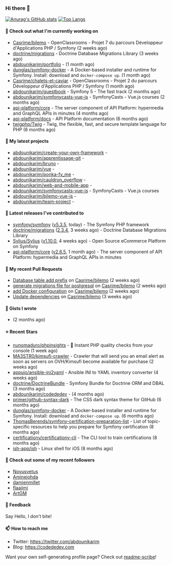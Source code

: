 ### Hi there 👋

[![Anurag's GitHub stats](https://github-readme-stats.vercel.app/api?username=abdounikarim&show_icons=true&theme=tokyonight&count_private=true)](https://github.com/anuraghazra/github-readme-stats)
[![Top Langs](https://github-readme-stats.vercel.app/api/top-langs/?username=abdounikarim&langs_count=8&layout=compact&theme=tokyonight)](https://github.com/anuraghazra/github-readme-stats)

#### 👷 Check out what I'm currently working on

- [Casrime/bilemo](https://github.com/Casrime/bilemo) - OpenClassrooms - Projet 7 du parcours Développeur d&#39;Applications PHP / Symfony (2 weeks ago)
- [doctrine/migrations](https://github.com/doctrine/migrations) - Doctrine Database Migrations Library (3 weeks ago)
- [abdounikarim/portfolio](https://github.com/abdounikarim/portfolio) -  (1 month ago)
- [dunglas/symfony-docker](https://github.com/dunglas/symfony-docker) - A Docker-based installer and runtime for Symfony. Install: download and `docker-compose up`. (1 month ago)
- [Casrime/chalets-et-caviar](https://github.com/Casrime/chalets-et-caviar) - OpenClassrooms - Projet 2 du parcours Développeur d&#39;Applications PHP / Symfony (1 month ago)
- [abdounikarim/guestbook](https://github.com/abdounikarim/guestbook) - Symfony 5 - The fast track (2 months ago)
- [abdounikarim/symfonycasts-vue-js](https://github.com/abdounikarim/symfonycasts-vue-js) - SymfonyCasts - Vue.js courses (2 months ago)
- [api-platform/core](https://github.com/api-platform/core) - The server component of API Platform: hypermedia and GraphQL APIs in minutes (4 months ago)
- [api-platform/docs](https://github.com/api-platform/docs) - API Platform documentation (6 months ago)
- [twigphp/Twig](https://github.com/twigphp/Twig) - Twig, the flexible, fast, and secure template language for PHP (6 months ago)

#### 🌱 My latest projects

- [abdounikarim/create-your-own-framework](https://github.com/abdounikarim/create-your-own-framework) - 
- [abdounikarim/apprentissage-git](https://github.com/abdounikarim/apprentissage-git) - 
- [abdounikarim/bruno](https://github.com/abdounikarim/bruno) - 
- [abdounikarim/vue](https://github.com/abdounikarim/vue) - 
- [abdounikarim/ponka-fy_me](https://github.com/abdounikarim/ponka-fy_me) - 
- [abdounikarim/cauldron_overflow](https://github.com/abdounikarim/cauldron_overflow) - 
- [abdounikarim/web-and-mobile-app](https://github.com/abdounikarim/web-and-mobile-app) - 
- [abdounikarim/symfonycasts-vue-js](https://github.com/abdounikarim/symfonycasts-vue-js) - SymfonyCasts - Vue.js courses
- [abdounikarim/bilemo-vue-js](https://github.com/abdounikarim/bilemo-vue-js) - 
- [abdounikarim/team-project](https://github.com/abdounikarim/team-project) - 

#### 🔭 Latest releases I've contributed to

- [symfony/symfony](https://github.com/symfony/symfony) ([v5.3.5](https://github.com/symfony/symfony/releases/tag/v5.3.5), today) - The Symfony PHP framework
- [doctrine/migrations](https://github.com/doctrine/migrations) ([2.3.4](https://github.com/doctrine/migrations/releases/tag/2.3.4), 3 weeks ago) - Doctrine Database Migrations Library
- [Sylius/Sylius](https://github.com/Sylius/Sylius) ([v1.10.0](https://github.com/Sylius/Sylius/releases/tag/v1.10.0), 4 weeks ago) - Open Source eCommerce Platform on Symfony
- [api-platform/core](https://github.com/api-platform/core) ([v2.6.5](https://github.com/api-platform/core/releases/tag/v2.6.5), 1 month ago) - The server component of API Platform: hypermedia and GraphQL APIs in minutes

#### 🔨 My recent Pull Requests

- [Database table add prefix](https://github.com/Casrime/bilemo/pull/25) on [Casrime/bilemo](https://github.com/Casrime/bilemo) (2 weeks ago)
- [generate migrations file for postgresql](https://github.com/Casrime/bilemo/pull/23) on [Casrime/bilemo](https://github.com/Casrime/bilemo) (2 weeks ago)
- [add Docker configuration](https://github.com/Casrime/bilemo/pull/22) on [Casrime/bilemo](https://github.com/Casrime/bilemo) (2 weeks ago)
- [Update dependencies](https://github.com/Casrime/bilemo/pull/20) on [Casrime/bilemo](https://github.com/Casrime/bilemo) (3 weeks ago)

#### 📓 Gists I wrote

- [](https://gist.github.com/b237278802559acb0bcf1e2516ba718e) (2 months ago)

#### ⭐ Recent Stars

- [nunomaduro/phpinsights](https://github.com/nunomaduro/phpinsights) - 🔰 Instant PHP quality checks from your console (1 week ago)
- [MA3STR0/kimsufi-crawler](https://github.com/MA3STR0/kimsufi-crawler) - Crawler that will send you an email alert as soon as servers on OVH/Kimsufi become available for purchase (2 weeks ago)
- [appuio/ansible-ini2yaml](https://github.com/appuio/ansible-ini2yaml) - Ansible INI to YAML inventory converter (4 weeks ago)
- [doctrine/DoctrineBundle](https://github.com/doctrine/DoctrineBundle) - Symfony Bundle for Doctrine ORM and DBAL (3 months ago)
- [abdounikarim/codededev](https://github.com/abdounikarim/codededev) -  (4 months ago)
- [primer/github-syntax-dark](https://github.com/primer/github-syntax-dark) - The CSS dark syntax theme for GitHub (6 months ago)
- [dunglas/symfony-docker](https://github.com/dunglas/symfony-docker) - A Docker-based installer and runtime for Symfony. Install: download and `docker-compose up`. (6 months ago)
- [ThomasBerends/symfony-certification-preparation-list](https://github.com/ThomasBerends/symfony-certification-preparation-list) - List of topic-specific resources to help you prepare for Symfony certification (8 months ago)
- [certificationy/certificationy-cli](https://github.com/certificationy/certificationy-cli) - The CLI tool to train certifications (8 months ago)
- [ish-app/ish](https://github.com/ish-app/ish) - Linux shell for iOS (8 months ago)

#### 👯 Check out some of my recent followers

- [Novusvetus](https://github.com/Novusvetus)
- [Aminejohda](https://github.com/Aminejohda)
- [damienmillet](https://github.com/damienmillet)
- [flaajimi](https://github.com/flaajimi)
- [ArtGM](https://github.com/ArtGM)

#### 💬 Feedback

Say Hello, I don't bite!

#### 📫 How to reach me

- Twitter: https://twitter.com/abdounikarim
- Blog: https://codededev.com

Want your own self-generating profile page? Check out [readme-scribe](https://github.com/muesli/readme-scribe)!
